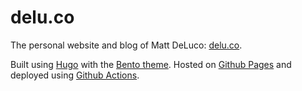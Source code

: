 # delu.co
The personal website and blog of Matt DeLuco: [delu.co](https://delu.co).

Built using [Hugo](https://gohugo.io) with the [Bento theme](https://github.com/leonardofaria/bento). Hosted on [Github Pages](https://pages.github.com) and deployed using [Github Actions](https://github.com/features/actions).
